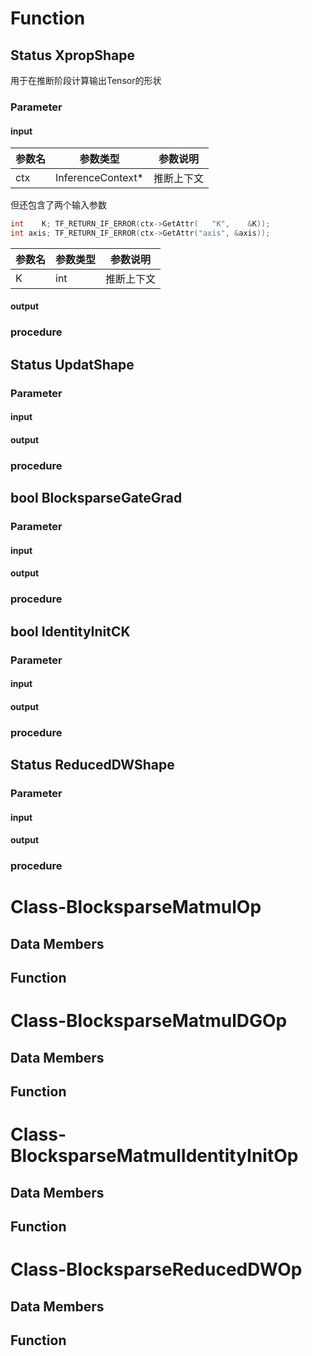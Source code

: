 # Function

## Status XpropShape

用于在推断阶段计算输出Tensor的形状

### Parameter

#### input

| 参数名 | 参数类型          | 参数说明   |
| ------ | ----------------- | ---------- |
| ctx    | InferenceContext* | 推断上下文 |

但还包含了两个输入参数

```c++
int    K; TF_RETURN_IF_ERROR(ctx->GetAttr(   "K",    &K));
int axis; TF_RETURN_IF_ERROR(ctx->GetAttr("axis", &axis));
```

| 参数名 | 参数类型 | 参数说明   |
| ------ | -------- | ---------- |
| K      | int      | 推断上下文 |

#### output



### procedure



## Status UpdatShape

### Parameter

#### input



#### output



### procedure



## bool BlocksparseGateGrad

### Parameter

#### input



#### output



### procedure



## bool IdentityInitCK

### Parameter

#### input



#### output



### procedure

## Status ReducedDWShape

### Parameter

#### input



#### output



### procedure



# Class-BlocksparseMatmulOp

## Data Members



## Function

### 

# Class-BlocksparseMatmulDGOp

## Data Members



## Function

### 

# Class-BlocksparseMatmulIdentityInitOp

## Data Members



## Function

### 

# Class-BlocksparseReducedDWOp

## Data Members



## Function

### 